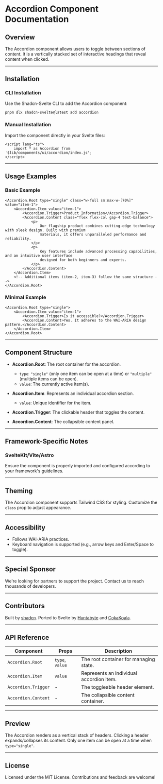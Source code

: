 # Accordion Component Documentation

## Overview

The Accordion component allows users to toggle between sections of content. It is a vertically stacked set of interactive headings that reveal content when clicked.

---

## Installation

### CLI Installation

Use the Shadcn-Svelte CLI to add the Accordion component:

```bash
pnpm dlx shadcn-svelte@latest add accordion
```

### Manual Installation

Import the component directly in your Svelte files:

```svelte
<script lang="ts">
	import * as Accordion from '$lib/components/ui/accordion/index.js';
</script>
```

---

## Usage Examples

### Basic Example

```svelte
<Accordion.Root type="single" class="w-full sm:max-w-[70%]" value="item-1">
	<Accordion.Item value="item-1">
		<Accordion.Trigger>Product Information</Accordion.Trigger>
		<Accordion.Content class="flex flex-col gap-4 text-balance">
			<p>
				Our flagship product combines cutting-edge technology with sleek design. Built with premium
				materials, it offers unparalleled performance and reliability.
			</p>
			<p>
				Key features include advanced processing capabilities, and an intuitive user interface
				designed for both beginners and experts.
			</p>
		</Accordion.Content>
	</Accordion.Item>
	<!-- Additional items (item-2, item-3) follow the same structure -->
</Accordion.Root>
```

### Minimal Example

```svelte
<Accordion.Root type="single">
	<Accordion.Item value="item-1">
		<Accordion.Trigger>Is it accessible?</Accordion.Trigger>
		<Accordion.Content>Yes. It adheres to the WAI-ARIA design pattern.</Accordion.Content>
	</Accordion.Item>
</Accordion.Root>
```

---

## Component Structure

- **Accordion.Root**: The root container for the accordion.

  - `type`: `"single"` (only one item can be open at a time) or `"multiple"` (multiple items can be open).
  - `value`: The currently active item(s).

- **Accordion.Item**: Represents an individual accordion section.

  - `value`: Unique identifier for the item.

- **Accordion.Trigger**: The clickable header that toggles the content.
- **Accordion.Content**: The collapsible content panel.

---

## Framework-Specific Notes

### SvelteKit/Vite/Astro

Ensure the component is properly imported and configured according to your framework's guidelines.

---

## Theming

The Accordion component supports Tailwind CSS for styling. Customize the `class` prop to adjust appearance.

---

## Accessibility

- Follows WAI-ARIA practices.
- Keyboard navigation is supported (e.g., arrow keys and Enter/Space to toggle).

---

## Special Sponsor

We're looking for partners to support the project. Contact us to reach thousands of developers.

---

## Contributors

Built by [shadcn](https://shadcn.com). Ported to Svelte by [Huntabyte](https://github.com/Huntabyte) and [CokaKoala](https://github.com/CokaKoala).

---

## API Reference

| Component           | Props           | Description                              |
| ------------------- | --------------- | ---------------------------------------- |
| `Accordion.Root`    | `type`, `value` | The root container for managing state.   |
| `Accordion.Item`    | `value`         | Represents an individual accordion item. |
| `Accordion.Trigger` | -               | The toggleable header element.           |
| `Accordion.Content` | -               | The collapsible content container.       |

---

## Preview

The Accordion renders as a vertical stack of headers. Clicking a header expands/collapses its content. Only one item can be open at a time when `type="single"`.

---

## License

Licensed under the MIT License. Contributions and feedback are welcome!
